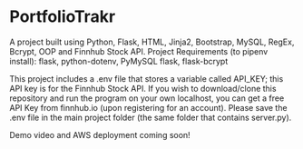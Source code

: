 # PortfolioTrakr

A project built using Python, Flask, HTML, Jinja2, Bootstrap, MySQL, RegEx, Bcrypt, OOP and Finnhub Stock API.
Project Requirements (to pipenv install): flask, python-dotenv, PyMySQL flask, flask-bcrypt


This project includes a .env file that stores a variable called API_KEY; this API key is for the Finnhub Stock API. If you wish to download/clone this repository and run the program on your own localhost, you can get a free API Key from finnhub.io (upon registering for an account). Please save the .env file in the main project folder (the same folder that contains server.py).

Demo video and AWS deployment coming soon!
